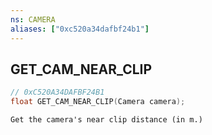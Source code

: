 ```yaml
---
ns: CAMERA
aliases: ["0xc520a34dafbf24b1"]
---
```

## GET_CAM_NEAR_CLIP

```c
// 0xC520A34DAFBF24B1
float GET_CAM_NEAR_CLIP(Camera camera);
```

```
Get the camera's near clip distance (in m.)
```
